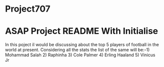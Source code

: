 # Project707
# ASAP Project README With Initialise
In this poject iI would be discussing about the top 5 players of football in the world at present. Considering all the stats the list of the same will be:-1) Mohammad Salah
                     2) Raphinha
                     3) Cole Palmer
                     4) Erling Haaland
                     5) Vinicus Jr


